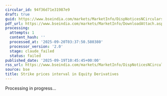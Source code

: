 ```yaml
---
circular_id: 94f36d71e31987e9
draft: true
guid: https://www.bseindia.com/markets/MarketInfo/DispNoticesNCirculars.aspx?Noticeid={798461C0-4F4D-46DB-A0D4-76845AEE77DC}&noticeno=20250919-11&dt=09/19/2025&icount=11&totcount=44&flag=0
pdf_url: https://www.bseindia.com/markets/MarketInfo/DownloadAttach.aspx?id=20250919-11&attachedId=fa886437-b504-46cc-8b5b-17dc575808fb
processing:
  attempts: 1
  content_hash: ''
  processed_at: '2025-09-20T03:37:50.580380'
  processor_version: '2.0'
  stage: claude_failed
  status: failed
published_date: '2025-09-19T10:45:45+00:00'
rss_url: https://www.bseindia.com/markets/MarketInfo/DispNoticesNCirculars.aspx?Noticeid={798461C0-4F4D-46DB-A0D4-76845AEE77DC}&noticeno=20250919-11&dt=09/19/2025&icount=11&totcount=44&flag=0
source: bse
title: Strike prices interval in Equity Derivatives
---
```


Processing in progress...